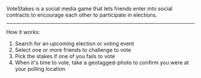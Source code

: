 VoteStakes is a social media game that lets friends enter into social contracts to encourage each other to participate in elections.

-----

How it works:

1. Search for an upcoming election or voting event
2. Select one or more friends to challenge to vote
3. Pick the stakes if one of you fails to vote
4. When it's time to vote, take a geotagged-photo to confirm you were at your polling location

